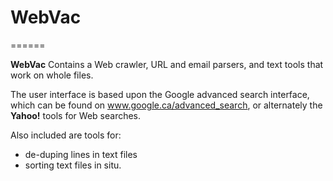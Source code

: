# WebVac
======

**WebVac** Contains a Web crawler, URL and email parsers, and text tools that work on whole files.

The user interface is based upon the Google advanced search interface, which can be found on www.google.ca/advanced_search, or alternately the **Yahoo!** tools for Web searches.

Also included are tools for:
- de-duping lines in text files
- sorting text files in situ.
